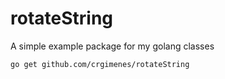 # rotateString
A simple example package for my golang classes

```
go get github.com/crgimenes/rotateString
```


